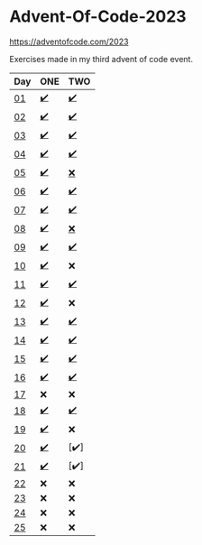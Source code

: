 # Advent-Of-Code-2023
https://adventofcode.com/2023

Exercises made in my third advent of code event.

| Day                                        | ONE                                                                                                                     | TWO                                                                                                                    |
|--------------------------------------------|-------------------------------------------------------------------------------------------------------------------------|------------------------------------------------------------------------------------------------------------------------|
| [01](https://adventofcode.com/2023/day/1)  | [:heavy_check_mark:](https://github.com/pawelprimus/Advent-Of-Code-2023/blob/master/src/main/java/DAY_01/DAY_01_1.java) | [:heavy_check_mark:](https://github.com/pawelprimus/Advent-Of-Code-2023/blob/master/src/main/java/DAY_01/DAY_01_2.java) |
| [02](https://adventofcode.com/2023/day/2)  | [:heavy_check_mark:](https://github.com/pawelprimus/Advent-Of-Code-2023/blob/master/src/main/java/DAY_02/DAY_02_1.java) | [:heavy_check_mark:](https://github.com/pawelprimus/Advent-Of-Code-2023/blob/master/src/main/java/DAY_02/DAY_02_2.java) |
| [03](https://adventofcode.com/2023/day/3)  | [:heavy_check_mark:](https://github.com/pawelprimus/Advent-Of-Code-2023/blob/master/src/main/java/DAY_03/DAY_03_1.java) | [:heavy_check_mark:](https://github.com/pawelprimus/Advent-Of-Code-2023/blob/master/src/main/java/DAY_03/DAY_03_2.java) |
| [04](https://adventofcode.com/2023/day/4)  | [:heavy_check_mark:](https://github.com/pawelprimus/Advent-Of-Code-2023/blob/master/src/main/java/DAY_04/DAY_04_1.java) | [:heavy_check_mark:](https://github.com/pawelprimus/Advent-Of-Code-2023/blob/master/src/main/java/DAY_04/DAY_04_2.java) |
| [05](https://adventofcode.com/2023/day/5)  | [:heavy_check_mark:](https://github.com/pawelprimus/Advent-Of-Code-2023/blob/master/src/main/java/DAY_05/DAY_05_1.java) | [:x:](https://github.com/pawelprimus/Advent-Of-Code-2023/blob/master/src/main/java/DAY_05/DAY_05_2.java)               |
| [06](https://adventofcode.com/2023/day/6)  | [:heavy_check_mark:](https://github.com/pawelprimus/Advent-Of-Code-2023/blob/master/src/main/java/DAY_06/DAY_06_1.java) | [:heavy_check_mark:](https://github.com/pawelprimus/Advent-Of-Code-2023/blob/master/src/main/java/DAY_06/DAY_06_2.java) |
| [07](https://adventofcode.com/2023/day/7)  | [:heavy_check_mark:](https://github.com/pawelprimus/Advent-Of-Code-2023/blob/master/src/main/java/DAY_07/DAY_07_1.java) | [:heavy_check_mark:](https://github.com/pawelprimus/Advent-Of-Code-2023/blob/master/src/main/java/DAY_07/DAY_07_2.java) |
| [08](https://adventofcode.com/2023/day/8)  | [:heavy_check_mark:](https://github.com/pawelprimus/Advent-Of-Code-2023/blob/master/src/main/java/DAY_08/DAY_08_1.java) | [:x:](https://github.com/pawelprimus/Advent-Of-Code-2023/blob/master/src/main/java/DAY_08/DAY_08_2.java)               |
| [09](https://adventofcode.com/2023/day/9)  | [:heavy_check_mark:](https://github.com/pawelprimus/Advent-Of-Code-2023/blob/master/src/main/java/DAY_09/DAY_09_1.java) | [:heavy_check_mark:](https://github.com/pawelprimus/Advent-Of-Code-2023/blob/master/src/main/java/DAY_09/DAY_09_2.java) |
| [10](https://adventofcode.com/2023/day/10) | [:heavy_check_mark:](https://github.com/pawelprimus/Advent-Of-Code-2023/blob/master/src/main/java/DAY_10/DAY_10_1.java) | :x:                                                                                                                    |
| [11](https://adventofcode.com/2023/day/11) | [:heavy_check_mark:](https://github.com/pawelprimus/Advent-Of-Code-2023/blob/master/src/main/java/DAY_11/DAY_11_1.java) | [:heavy_check_mark:](https://github.com/pawelprimus/Advent-Of-Code-2023/blob/master/src/main/java/DAY_11/DAY_11_2.java) |
| [12](https://adventofcode.com/2023/day/12) | [:heavy_check_mark:](https://github.com/pawelprimus/Advent-Of-Code-2023/blob/master/src/main/java/DAY_12/DAY_12_1.java) | :x:                                                                                                                    |
| [13](https://adventofcode.com/2023/day/13) | [:heavy_check_mark:](https://github.com/pawelprimus/Advent-Of-Code-2023/blob/master/src/main/java/DAY_13/DAY_13_1.java) | [:heavy_check_mark:](https://github.com/pawelprimus/Advent-Of-Code-2023/blob/master/src/main/java/DAY_13/DAY_13_2.java) |
| [14](https://adventofcode.com/2023/day/14) | [:heavy_check_mark:](https://github.com/pawelprimus/Advent-Of-Code-2023/blob/master/src/main/java/DAY_14/DAY_14_1.java) | [:heavy_check_mark:](https://github.com/pawelprimus/Advent-Of-Code-2023/blob/master/src/main/java/DAY_14/DAY_14_2.java) |
| [15](https://adventofcode.com/2023/day/15) | [:heavy_check_mark:](https://github.com/pawelprimus/Advent-Of-Code-2023/blob/master/src/main/java/DAY_15/DAY_15_1.java) | [:heavy_check_mark:](https://github.com/pawelprimus/Advent-Of-Code-2023/blob/master/src/main/java/DAY_15/DAY_15_2.java) |
| [16](https://adventofcode.com/2023/day/16) | [:heavy_check_mark:](https://github.com/pawelprimus/Advent-Of-Code-2023/blob/master/src/main/java/DAY_16/DAY_16_1.java) | [:heavy_check_mark:](https://github.com/pawelprimus/Advent-Of-Code-2023/blob/master/src/main/java/DAY_16/DAY_16_2.java) |
| [17](https://adventofcode.com/2023/day/17) | :x:                                                                                                                     | :x:                                                                                                                    |
| [18](https://adventofcode.com/2023/day/18) | [:heavy_check_mark:](https://github.com/pawelprimus/Advent-Of-Code-2023/blob/master/src/main/java/DAY_18/DAY_18_1.java) | [:heavy_check_mark:](https://github.com/pawelprimus/Advent-Of-Code-2023/blob/master/src/main/java/DAY_18/DAY_18_2.java) |
| [19](https://adventofcode.com/2023/day/19) | [:heavy_check_mark:](https://github.com/pawelprimus/Advent-Of-Code-2023/blob/master/src/main/java/DAY_19/DAY_19_1.java) | :x:                                                                                                                    |
| [20](https://adventofcode.com/2023/day/20) | [:heavy_check_mark:](https://github.com/pawelprimus/Advent-Of-Code-2023/blob/master/src/main/java/DAY_20/DAY_20_1.java) | [:heavy_check_mark:]                                                                                                   |
| [21](https://adventofcode.com/2023/day/21) | [:heavy_check_mark:](https://github.com/pawelprimus/Advent-Of-Code-2023/blob/master/src/main/java/DAY_21/DAY_21_1.java) | [:heavy_check_mark:]                                                                                                   |
| [22](https://adventofcode.com/2023/day/22) | :x:                                                                                                                     | :x:                                                                                                                    |
| [23](https://adventofcode.com/2023/day/23) | :x:                                                                                                                     | :x:                                                                                                                    |
| [24](https://adventofcode.com/2023/day/24) | :x:                                                                                                                     | :x:                                                                                                                    |
| [25](https://adventofcode.com/2023/day/25) | :x:                                                                                                                     | :x:                                                                                                                    |